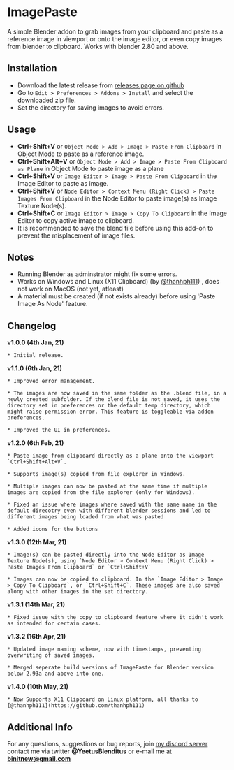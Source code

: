 ImagePaste
==

A simple Blender addon to grab images from your clipboard and paste as a reference image in viewport or onto the image editor, or even copy images from blender to clipboard.
Works with blender 2.80 and above.

Installation
--
* Download the latest release from [releases page on github](https://github.com/Yeetus3141/ImagePaste/releases/)
* Go to `Edit > Preferences > Addons > Install` and select the downloaded zip file.
* Set the directory for saving images to avoid errors.

Usage
--
* **Ctrl+Shift+V** or `Object Mode > Add > Image > Paste From Clipboard` in Object Mode to paste as a reference image.
* **Ctrl+Shift+Alt+V** or `Object Mode > Add > Image > Paste From Clipboard as Plane` in Object Mode to paste image as a plane
* **Ctrl+Shift+V** or `Image Editor > Image > Paste From Clipboard` in the Image Editor to paste as image.
* **Ctrl+Shift+V** or `Node Editor > Context Menu (Right Click) > Paste Images From Clipboard` in the Node Editor to paste image(s) as Image Texture Node(s).
* **Ctrl+Shift+C** or `Image Editor > Image > Copy To Clipboard` in the Image Editor to copy active image to clipboard.
* It is recommended to save the blend file before using this add-on to prevent the misplacement of image files.

Notes
--
* Running Blender as adminstrator might fix some errors.
* Works on Windows and Linux (X11 Clipboard) (by [@thanhph111](https://github.com/thanhph111)) , does not work on MacOS (not yet, atleast) 
* A material must be created (if not exists already) before using 'Paste Image As Node' feature.

Changelog
--
**v1.0.0 (4th Jan, 21)** 

	* Initial release.

**v1.1.0 (6th Jan, 21)** 

	* Improved error management.
	
	* The images are now saved in the same folder as the .blend file, in a newly created subfolder. If the blend file is not saved, it uses the directory set in preferences or the default temp directory, which might raise permission error. This feature is toggleable via addon preferences.
	
	* Improved the UI in preferences.

**v1.2.0 (6th Feb, 21)**

	* Paste image from clipboard directly as a plane onto the viewport `Ctrl+Shift+Alt+V`.
	
	* Supports image(s) copied from file explorer in Windows.
	
	* Multiple images can now be pasted at the same time if multiple images are copied from the file explorer (only for Windows).
	
	* Fixed an issue where images where saved with the same name in the default direcotry even with different blender sessions and led to different images being loaded from what was pasted
	
	* Added icons for the buttons

**v1.3.0 (12th Mar, 21)**

	* Image(s) can be pasted directly into the Node Editor as Image Texture Node(s), using `Node Editor > Context Menu (Right Click) > Paste Images From Clipboard` or `Ctrl+Shift+V`
	
	* Images can now be copied to clipboard. In the `Image Editor > Image > Copy To Clipboard`, or `Ctrl+Shift+C`. These images are also saved along with other images in the set directory.

**v1.3.1 (14th Mar, 21)**

	* Fixed issue with the copy to clipboard feature where it didn't work as intended for certain cases.

**v1.3.2 (16th Apr, 21)**

	* Updated image naming scheme, now with timestamps, preventing overwriting of saved images.
	
	* Merged seperate build versions of ImagePaste for Blender version below 2.93a and above into one. 
	
**v1.4.0 (10th May, 21)**

	* Now Supports X11 Clipboard on Linux platform, all thanks to [@thanhph111](https://github.com/thanhph111) 
	

Additional Info
--
For any questions, suggestions or bug reports, join [my discord server](https://discord.gg/G8ajxwQuYT) contact me via twitter **@YeetusBlenditus** or e-mail me at **binitnew@gmail.com**
